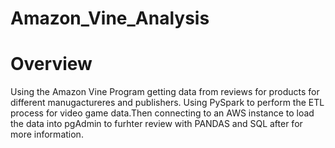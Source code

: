 # Amazon_Vine_Analysis
 
# Overview
Using the Amazon Vine Program getting data from reviews for products for different manugactureres and publishers. Using PySpark to perform the ETL process for video game data.Then connecting to an AWS instance to load the data into pgAdmin to furhter review with PANDAS and SQL after for more information.
